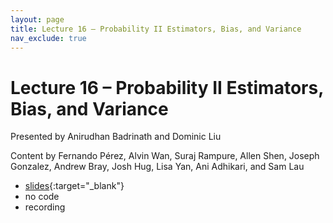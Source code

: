 ```yaml
---
layout: page
title: Lecture 16 – Probability II Estimators, Bias, and Variance
nav_exclude: true
---
```


# Lecture 16 – Probability II Estimators, Bias, and Variance

Presented by Anirudhan Badrinath and Dominic Liu

Content by Fernando Pérez, Alvin Wan, Suraj Rampure, Allen Shen, Joseph Gonzalez, Andrew Bray, Josh Hug, Lisa Yan, Ani Adhikari, and Sam Lau

- [slides](https://docs.google.com/presentation/d/1uH_-m0XC4Jrj89dHx09H6tsO893E4S9b3ikIyZhyzi8/edit?usp=sharing){:target="_blank"}
- no code
- recording

<!--
A reminder – the right column of the table below contains _Quick Checks_. These are **not** required but suggested to help you check your understanding. **Currently, this lecture has no quick checks. We will be adding some shortly.**

<table>
<colgroup>
<col style="width: 25%" />
<col style="width: 25%" />
<col style="width: 25%" />
</colgroup>
<thead>
<tr class="header">
<th></th>
<th>Video</th>
<th>Quick Check</th>
</tr>
</thead>
<tbody>
<tr>
<td><strong>16.1</strong><br>Introduction.</td>
<td><iframe width="300" height="300" height src="https://youtube.com/embed/-qZenhGdsxU" frameborder="0" allow="accelerometer; autoplay; encrypted-media; gyroscope; picture-in-picture" allowfullscreen></iframe></td>
<td><a href="" target="\_blank">16.1</a></td>
</tr>
<tr>
<td><strong>16.2</strong><br>Numpy: Coding a Linear Model</td>
<td><iframe width="300" height="300" height src="https://youtube.com/embed/T_focSCuCqY" frameborder="0" allow="accelerometer; autoplay; encrypted-media; gyroscope; picture-in-picture" allowfullscreen></iframe></td>
<td><a href="" target="\_blank">16.2</a></td>
</tr>
<tr>
<td><strong>16.3</strong><br>Sklearn: Coding a Linear Model</td>
<td><iframe width="300" height="300" height src="https://youtube.com/embed/wbdw_d-Vf3I" frameborder="0" allow="accelerometer; autoplay; encrypted-media; gyroscope; picture-in-picture" allowfullscreen></iframe></td>
<td><a href="" target="\_blank">16.3</a></td>
</tr>
<tr>
<td><strong>16.4</strong><br>Where a Linear Model Struggles</td>
<td><iframe width="300" height="300" height src="https://youtube.com/embed/62BVUi87z-Y" frameborder="0" allow="accelerometer; autoplay; encrypted-media; gyroscope; picture-in-picture" allowfullscreen></iframe></td>
<td><a href="" target="\_blank">16.4</a></td>
</tr>
<tr>
<td><strong>16.5</strong><br>Benefit #1: Enhancing your linear model</td>
<td><iframe width="300" height="500" height src="https://youtube.com/embed/jHTCCEEgaeE" frameborder="0" allow="accelerometer; autoplay; encrypted-media; gyroscope; picture-in-picture" allowfullscreen></iframe></td>
<td><a href="" target="\_blank">16.5</a></td>
</tr>
<tr>
<td><strong>16.6</strong><br>Sklearn: Imputing Data</td>
<td><iframe width="300" height="500" height src="https://youtube.com/embed/IVeCuLMt-t0" frameborder="0" allow="accelerometer; autoplay; encrypted-media; gyroscope; picture-in-picture" allowfullscreen></iframe></td>
<td><a href="" target="\_blank">16.6</a></td>
</tr>
<tr>
<td><strong>16.7</strong><br>Benefit #2: Applying Domain Knowledge</td>
<td><iframe width="300" height="500" height src="https://youtube.com/embed/YNyeEA-1RIY" frameborder="0" allow="accelerometer; autoplay; encrypted-media; gyroscope; picture-in-picture" allowfullscreen></iframe></td>
<td><a href="" target="\_blank">16.7</a></td>
</tr>
<tr>
<td><strong>16.8</strong><br>Benefit #3: Non-numeric and Categorical Data</td>
<td><iframe width="300" height="500" height src="https://youtube.com/embed/B1FZeFwF0rM" frameborder="0" allow="accelerometer; autoplay; encrypted-media; gyroscope; picture-in-picture" allowfullscreen></iframe></td>
<td><a href="" target="\_blank">16.8</a></td>
</tr>
<tr>
<td><strong>16.9</strong><br>Conclusion: Overfitting and Next Steps</td>
<td><iframe width="300" height="500" height src="https://youtube.com/embed/D5MNkMlYDf0" frameborder="0" allow="accelerometer; autoplay; encrypted-media; gyroscope; picture-in-picture" allowfullscreen></iframe></td>
<td><a href="" target="\_blank">16.9</a></td>
</tr>
-->
